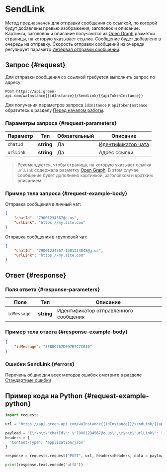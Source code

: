 # SendLink

Метод предназначен для отправки сообщения со ссылкой, по которой будут добавлены превью изображения, заголовок и описание.
Картинка, заголовок и описание получаются из [Open Graph](https://en.wikipedia.org/wiki/Facebook_Platform#Open_Graph_protocol) разметки страницы, на которую указывает ссылка.
Сообщение будет добавлено в очередь на отправку. Скорость отправки сообщений из очереди регулирует параметр [Интервал отправки сообщений](/api/send-messages-delay).

## Запрос {#request}

Для отправки сообщения со ссылкой требуется выполнить запрос по адресу:
```
POST https://api.green-api.com/waInstance{{idInstance}}/SendLink/{{apiTokenInstance}}
```

Для получения параметров запроса `idInstance` и `apiTokenInstance` обратитесь к разделу [Перед началом работы](../../before-start#parameters).

### Параметры запроса {#request-parameters}

Параметр | Тип | Обязательный | Описание
----- | ----- | ----- | -----
`chatId` | **string** | Да | [Идентификатор чата](/api/chat-id)
`urlLink` | **string** | Да | Адрес ссылки

> Рекомендуется, чтобы страница, на которую указыает ссылка `urlLink` содержала разметку [Open Graph](https://en.wikipedia.org/wiki/Facebook_Platform#Open_Graph_protocol). В этом случае сообщение будет дополнено картинкой, заголовком и кратким описанием.

### Пример тела запроса {#request-example-body}

Отправка сообщения в личный чат:
```json
{
    "chatId": "79001234567@c.us",
    "urlLink": "https://my.site.com"
}
```

Отправка сообщения в групповой чат:
```json
{
    "chatId": "79001234567-1581234048@g.us",
    "urlLink": "https://my.site.com"
}
```

## Ответ {#response}

### Поля ответа {#response-parameters}

Поле | Тип |  Описание
----- | ----- | -----
`idMessage ` | **string** | Идентификатор отправленного сообщения 

### Пример тела ответа {#response-example-body}

```json
{
    "idMessage": "3EB0C767D097B7C7C030"
}
```

### Ошибки SendLink {#errors}

Перечень общих для всех методов ошибок смотрите в разделе [Стандартные ошибки](/api/common-errors)

## Пример кода на Python  {#request-example-python}

```python
import requests

url = "https://api.green-api.com/waInstance{{idInstance}}/sendLink/{{apiTokenInstance}}"

payload = "{\r\n\t\"chatId\": \"79001234567@c.us\",\r\n\t\"urlLink\": \"https://www.youtube.com/watch?v=00000000000\"\r\n}\r\n"
headers = {
  'Content-Type': 'application/json'
}

response = requests.request("POST", url, headers=headers, data = payload)

print(response.text.encode('utf8'))
```

